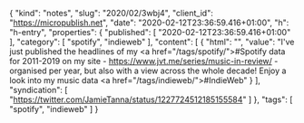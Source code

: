 {
  "kind": "notes",
  "slug": "2020/02/3wbj4",
  "client_id": "https://micropublish.net",
  "date": "2020-02-12T23:36:59.416+01:00",
  "h": "h-entry",
  "properties": {
    "published": [
      "2020-02-12T23:36:59.416+01:00"
    ],
    "category": [
      "spotify",
      "indieweb"
    ],
    "content": [
      {
        "html": "",
        "value": "I've just published the headlines of my <a href=\"/tags/spotify/\">#Spotify</a> data for 2011-2019 on my site - https://www.jvt.me/series/music-in-review/ - organised per year, but also with a view across the whole decade! Enjoy a look into my music data <a href=\"/tags/indieweb/\">#IndieWeb</a>"
      }
    ],
    "syndication": [
      "https://twitter.com/JamieTanna/status/1227724512185155584"
    ]
  },
  "tags": [
    "spotify",
    "indieweb"
  ]
}
